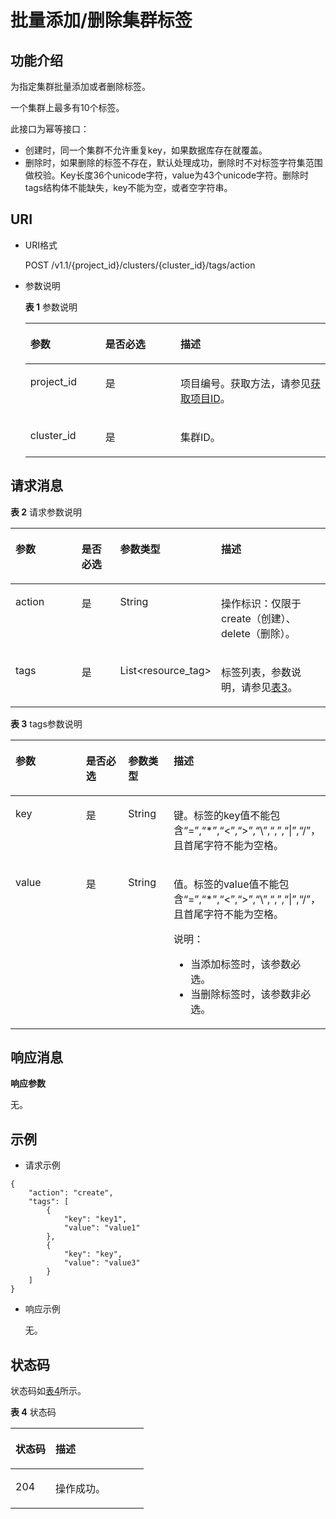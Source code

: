 # 批量添加/删除集群标签<a name="ZH-CN_TOPIC_0172486186"></a>

## 功能介绍<a name="s4969c1be9a19479d9af7069822fdb764"></a>

为指定集群批量添加或者删除标签。

一个集群上最多有10个标签。

此接口为幂等接口：

-   创建时，同一个集群不允许重复key，如果数据库存在就覆盖。
-   删除时，如果删除的标签不存在，默认处理成功，删除时不对标签字符集范围做校验。Key长度36个unicode字符，value为43个unicode字符。删除时tags结构体不能缺失，key不能为空，或者空字符串。

## URI<a name="s7e1e6a97191e4347941ecfc96abd3c77"></a>

-   URI格式

    POST /v1.1/\{project\_id\}/clusters/\{cluster\_id\}/tags/action

-   参数说明

    **表 1**  参数说明

    <a name="tf3254cc0bddd4ce1a9b92cb40f6de853"></a>
    <table><thead align="left"><tr id="r2e84186059434d99b8c742382b0fee81"><th class="cellrowborder" valign="top" width="25%" id="mcps1.2.4.1.1"><p id="ade38f74c59ce41faa66bfe43bc20a96a"><a name="ade38f74c59ce41faa66bfe43bc20a96a"></a><a name="ade38f74c59ce41faa66bfe43bc20a96a"></a>参数</p>
    </th>
    <th class="cellrowborder" valign="top" width="25%" id="mcps1.2.4.1.2"><p id="zh-cn_topic_0110707084_p388412816227"><a name="zh-cn_topic_0110707084_p388412816227"></a><a name="zh-cn_topic_0110707084_p388412816227"></a>是否必选</p>
    </th>
    <th class="cellrowborder" valign="top" width="50%" id="mcps1.2.4.1.3"><p id="a032b43d71d3246f3991872e84aaadb53"><a name="a032b43d71d3246f3991872e84aaadb53"></a><a name="a032b43d71d3246f3991872e84aaadb53"></a>描述</p>
    </th>
    </tr>
    </thead>
    <tbody><tr id="ree613defae51403cb54596766e6645ce"><td class="cellrowborder" valign="top" width="25%" headers="mcps1.2.4.1.1 "><p id="a881b5bd84a2f4a0d9afdeb545ba6eef9"><a name="a881b5bd84a2f4a0d9afdeb545ba6eef9"></a><a name="a881b5bd84a2f4a0d9afdeb545ba6eef9"></a>project_id</p>
    </td>
    <td class="cellrowborder" valign="top" width="25%" headers="mcps1.2.4.1.2 "><p id="aa916f1d130ea49498084b3ba255cfd9c"><a name="aa916f1d130ea49498084b3ba255cfd9c"></a><a name="aa916f1d130ea49498084b3ba255cfd9c"></a>是</p>
    </td>
    <td class="cellrowborder" valign="top" width="50%" headers="mcps1.2.4.1.3 "><p id="aea751a56ac34435ca4eafc4850a8e492"><a name="aea751a56ac34435ca4eafc4850a8e492"></a><a name="aea751a56ac34435ca4eafc4850a8e492"></a>项目编号。获取方法，请参见<a href="获取项目ID.md">获取项目ID</a>。</p>
    </td>
    </tr>
    <tr id="rb0e1b8eddea44717be151f0638fbdeed"><td class="cellrowborder" valign="top" width="25%" headers="mcps1.2.4.1.1 "><p id="zh-cn_topic_0110707084_p288462815221"><a name="zh-cn_topic_0110707084_p288462815221"></a><a name="zh-cn_topic_0110707084_p288462815221"></a>cluster_id</p>
    </td>
    <td class="cellrowborder" valign="top" width="25%" headers="mcps1.2.4.1.2 "><p id="abdbf690e3661474bbb1052629f8f6f1e"><a name="abdbf690e3661474bbb1052629f8f6f1e"></a><a name="abdbf690e3661474bbb1052629f8f6f1e"></a>是</p>
    </td>
    <td class="cellrowborder" valign="top" width="50%" headers="mcps1.2.4.1.3 "><p id="zh-cn_topic_0110707084_p78845285227"><a name="zh-cn_topic_0110707084_p78845285227"></a><a name="zh-cn_topic_0110707084_p78845285227"></a>集群ID。</p>
    </td>
    </tr>
    </tbody>
    </table>


## 请求消息<a name="s6d1b0cc8a05a4f2aba89dbb8a107a8c6"></a>

**表 2**  请求参数说明

<a name="table14432239181616"></a>
<table><thead align="left"><tr id="r77cc1fcfa9db457da93d35e4eb787815"><th class="cellrowborder" valign="top" width="25%" id="mcps1.2.5.1.1"><p id="a21974b0943aa4cb6a12f14d29817a199"><a name="a21974b0943aa4cb6a12f14d29817a199"></a><a name="a21974b0943aa4cb6a12f14d29817a199"></a>参数</p>
</th>
<th class="cellrowborder" valign="top" width="15%" id="mcps1.2.5.1.2"><p id="a89bdd7658a454789ba35ec57206f51df"><a name="a89bdd7658a454789ba35ec57206f51df"></a><a name="a89bdd7658a454789ba35ec57206f51df"></a>是否必选</p>
</th>
<th class="cellrowborder" valign="top" width="15%" id="mcps1.2.5.1.3"><p id="a4c90654eaeb84e0fb1f95bcd07c315ca"><a name="a4c90654eaeb84e0fb1f95bcd07c315ca"></a><a name="a4c90654eaeb84e0fb1f95bcd07c315ca"></a>参数类型</p>
</th>
<th class="cellrowborder" valign="top" width="45%" id="mcps1.2.5.1.4"><p id="a4a95222fe65145f5a74573043ef0929f"><a name="a4a95222fe65145f5a74573043ef0929f"></a><a name="a4a95222fe65145f5a74573043ef0929f"></a>描述</p>
</th>
</tr>
</thead>
<tbody><tr id="row74701412153511"><td class="cellrowborder" valign="top" width="25%" headers="mcps1.2.5.1.1 "><p id="zh-cn_topic_0110707084_p511118336479"><a name="zh-cn_topic_0110707084_p511118336479"></a><a name="zh-cn_topic_0110707084_p511118336479"></a>action</p>
</td>
<td class="cellrowborder" valign="top" width="15%" headers="mcps1.2.5.1.2 "><p id="zh-cn_topic_0110707084_p91125331476"><a name="zh-cn_topic_0110707084_p91125331476"></a><a name="zh-cn_topic_0110707084_p91125331476"></a>是</p>
</td>
<td class="cellrowborder" valign="top" width="15%" headers="mcps1.2.5.1.3 "><p id="abc04c3b98e384b05a9b5c16cb5760b14"><a name="abc04c3b98e384b05a9b5c16cb5760b14"></a><a name="abc04c3b98e384b05a9b5c16cb5760b14"></a>String</p>
</td>
<td class="cellrowborder" valign="top" width="45%" headers="mcps1.2.5.1.4 "><p id="p2803193053319"><a name="p2803193053319"></a><a name="p2803193053319"></a>操作标识：仅限于create（创建）、delete（删除）。</p>
</td>
</tr>
<tr id="row1928473143317"><td class="cellrowborder" valign="top" width="25%" headers="mcps1.2.5.1.1 "><p id="a53353f8c43234b49bebf1528691aadd3"><a name="a53353f8c43234b49bebf1528691aadd3"></a><a name="a53353f8c43234b49bebf1528691aadd3"></a>tags</p>
</td>
<td class="cellrowborder" valign="top" width="15%" headers="mcps1.2.5.1.2 "><p id="a1da3b045858d4d998d6f3bf94bbeef19"><a name="a1da3b045858d4d998d6f3bf94bbeef19"></a><a name="a1da3b045858d4d998d6f3bf94bbeef19"></a>是</p>
</td>
<td class="cellrowborder" valign="top" width="15%" headers="mcps1.2.5.1.3 "><p id="a8de69057efac4661aa74d763f46fe772"><a name="a8de69057efac4661aa74d763f46fe772"></a><a name="a8de69057efac4661aa74d763f46fe772"></a>List&lt;resource_tag&gt;</p>
</td>
<td class="cellrowborder" valign="top" width="45%" headers="mcps1.2.5.1.4 "><p id="p828412312331"><a name="p828412312331"></a><a name="p828412312331"></a>标签列表，参数说明，请参见<a href="#table102451749203418">表3</a>。</p>
</td>
</tr>
</tbody>
</table>

**表 3**  tags参数说明

<a name="table102451749203418"></a>
<table><thead align="left"><tr id="row11245134983416"><th class="cellrowborder" valign="top" width="25%" id="mcps1.2.5.1.1"><p id="p11245549153412"><a name="p11245549153412"></a><a name="p11245549153412"></a>参数</p>
</th>
<th class="cellrowborder" valign="top" width="15%" id="mcps1.2.5.1.2"><p id="p15245164911342"><a name="p15245164911342"></a><a name="p15245164911342"></a>是否必选</p>
</th>
<th class="cellrowborder" valign="top" width="15%" id="mcps1.2.5.1.3"><p id="p02452491347"><a name="p02452491347"></a><a name="p02452491347"></a>参数类型</p>
</th>
<th class="cellrowborder" valign="top" width="45%" id="mcps1.2.5.1.4"><p id="p4245104914346"><a name="p4245104914346"></a><a name="p4245104914346"></a>描述</p>
</th>
</tr>
</thead>
<tbody><tr id="row624504943418"><td class="cellrowborder" valign="top" width="25%" headers="mcps1.2.5.1.1 "><p id="p4245114911345"><a name="p4245114911345"></a><a name="p4245114911345"></a>key</p>
</td>
<td class="cellrowborder" valign="top" width="15%" headers="mcps1.2.5.1.2 "><p id="p2024534963413"><a name="p2024534963413"></a><a name="p2024534963413"></a>是</p>
</td>
<td class="cellrowborder" valign="top" width="15%" headers="mcps1.2.5.1.3 "><p id="p12245164933414"><a name="p12245164933414"></a><a name="p12245164933414"></a>String</p>
</td>
<td class="cellrowborder" valign="top" width="45%" headers="mcps1.2.5.1.4 "><p id="p182451949113418"><a name="p182451949113418"></a><a name="p182451949113418"></a>键。标签的key值不能包含“=”,“*”,“&lt;”,“&gt;”,“\”,“,”,“|”,“/”，且首尾字符不能为空格。</p>
</td>
</tr>
<tr id="row9245164914346"><td class="cellrowborder" valign="top" width="25%" headers="mcps1.2.5.1.1 "><p id="p17246104915345"><a name="p17246104915345"></a><a name="p17246104915345"></a>value</p>
</td>
<td class="cellrowborder" valign="top" width="15%" headers="mcps1.2.5.1.2 "><p id="p122465497341"><a name="p122465497341"></a><a name="p122465497341"></a>是</p>
</td>
<td class="cellrowborder" valign="top" width="15%" headers="mcps1.2.5.1.3 "><p id="p52469499349"><a name="p52469499349"></a><a name="p52469499349"></a>String</p>
</td>
<td class="cellrowborder" valign="top" width="45%" headers="mcps1.2.5.1.4 "><p id="p3246174915343"><a name="p3246174915343"></a><a name="p3246174915343"></a>值。标签的value值不能包含“=”,“*”,“&lt;”,“&gt;”,“\”,“,”,“|”,“/”，且首尾字符不能为空格。</p>
<p id="p20457145933916"><a name="p20457145933916"></a><a name="p20457145933916"></a>说明：</p>
<a name="ul1592490114013"></a><a name="ul1592490114013"></a><ul id="ul1592490114013"><li>当添加标签时，该参数必选。</li><li>当删除标签时，该参数非必选。</li></ul>
</td>
</tr>
</tbody>
</table>

## 响应消息<a name="s7889c008f458454892786e0168d76047"></a>

**响应参数**

无。

## 示例<a name="s49ceead68c9642a59eb5d3ddc20f81c2"></a>

-   请求示例

```
{ 
    "action": "create", 
    "tags": [ 
        { 
            "key": "key1", 
            "value": "value1" 
        }, 
        { 
            "key": "key", 
            "value": "value3" 
        } 
    ] 
} 
```

-   响应示例

    无。


## 状态码<a name="se40bddf775334160bff30d5c6259c3f3"></a>

状态码如[表4](#t8387a0fadf974df1925645625284999c)所示。

**表 4**  状态码

<a name="t8387a0fadf974df1925645625284999c"></a>
<table><thead align="left"><tr id="r940e742a18ba4bb1b68472e1d18a01d1"><th class="cellrowborder" valign="top" width="30%" id="mcps1.2.3.1.1"><p id="a7e168e3e863f4836be71177c7b7865f8"><a name="a7e168e3e863f4836be71177c7b7865f8"></a><a name="a7e168e3e863f4836be71177c7b7865f8"></a>状态码</p>
</th>
<th class="cellrowborder" valign="top" width="70%" id="mcps1.2.3.1.2"><p id="adb382a0290854ac191b3766fa8589fd8"><a name="adb382a0290854ac191b3766fa8589fd8"></a><a name="adb382a0290854ac191b3766fa8589fd8"></a>描述</p>
</th>
</tr>
</thead>
<tbody><tr id="rfdbdcd9448224fc7859434ea27e4fa60"><td class="cellrowborder" valign="top" width="30%" headers="mcps1.2.3.1.1 "><p id="ab74c60350a4644c0843fb5f83c2f8a2c"><a name="ab74c60350a4644c0843fb5f83c2f8a2c"></a><a name="ab74c60350a4644c0843fb5f83c2f8a2c"></a>204</p>
</td>
<td class="cellrowborder" valign="top" width="70%" headers="mcps1.2.3.1.2 "><p id="zh-cn_topic_0110707084_p39771881331"><a name="zh-cn_topic_0110707084_p39771881331"></a><a name="zh-cn_topic_0110707084_p39771881331"></a>操作成功。</p>
</td>
</tr>
</tbody>
</table>


